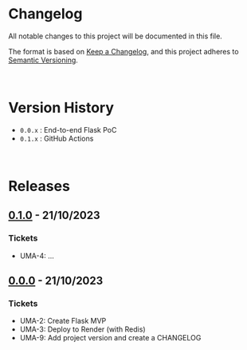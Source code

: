 # Changelog

All notable changes to this project will be documented in this file.

The format is based on [Keep a Changelog](https://keepachangelog.com/en/1.1.0/),
and this project adheres to [Semantic Versioning](https://semver.org/spec/v2.0.0.html).

<br>

# Version History
- `0.0.x` : End-to-end Flask PoC
- `0.1.x` : GitHub Actions

<br>

# Releases
<!-- @LatestFirst -->

## [0.1.0] - 21/10/2023

### Tickets
- UMA-4: ...

## [0.0.0] - 21/10/2023

### Tickets
- UMA-2: Create Flask MVP
- UMA-3: Deploy to Render (with Redis)
- UMA-9: Add project version and create a CHANGELOG

<br>

[0.0.0]: https://github.com/JRSmiffy/ultima/releases/tag/0.0.0
[0.1.0]: https://github.com/JRSmiffy/ultima/releases/tag/0.0.0...0.1.0